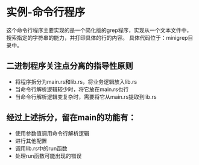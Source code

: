 # 实例-命令行程序
这个命令行程序主要实现的是一个简化版的grep程序，实现从一个文本文件中，搜索指定的字符串的能力，并打印具体的行的内容。
具体代码位于：minigrep目录中。

## 二进制程序关注点分离的指导性原则
* 将程序拆分为main.rs和lib.rs，将业务逻辑放入lib.rs
* 当命令行解析逻辑较少时，将它放在main.rs也行
* 当命令行解析逻辑变复杂时，需要将它从main.rs提取到lib.rs

## 经过上述拆分，留在main的功能有：
* 使用参数值调用命令行解析逻辑
* 进行其他配置
* 调用lib.rs中的run函数
* 处理run函数可能出现的错误
